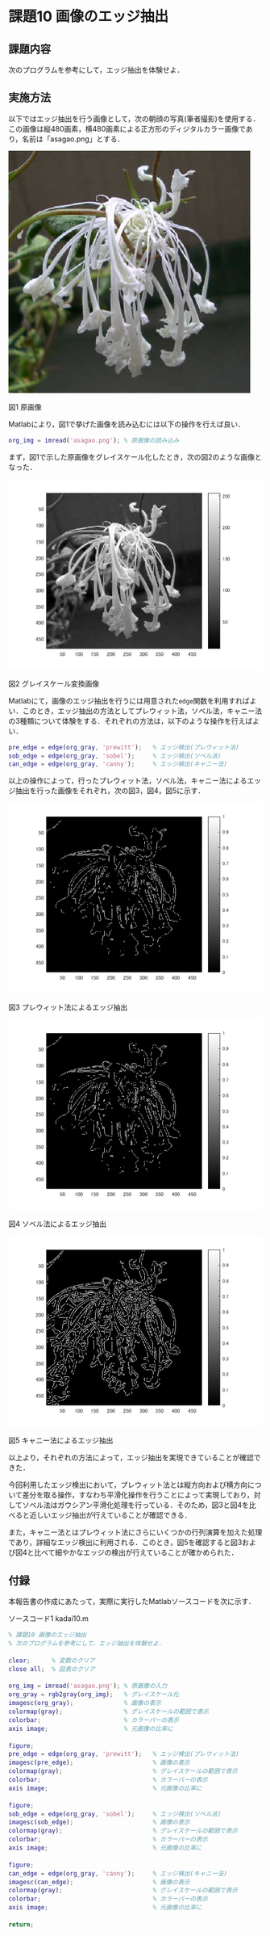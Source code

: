 ﻿# 課題10 画像のエッジ抽出 

## 課題内容
次のプログラムを参考にして，エッジ抽出を体験せよ．

## 実施方法

以下ではエッジ抽出を行う画像として，次の朝顔の写真(筆者撮影)を使用する．この画像は縦480画素，横480画素による正方形のディジタルカラー画像であり，名前は「asagao.png」とする．

![原画像](https://raw.githubusercontent.com/HackMasegawa/lecture_image_processing/img/img/kadai06/asagao.png)

図1 原画像

Matlabにより，図1で挙げた画像を読み込むには以下の操作を行えば良い．
```matlab
org_img = imread('asagao.png'); % 原画像の読み込み
```

まず，図1で示した原画像をグレイスケール化したとき，次の図2のような画像となった．

![グレイスケール変換画像](https://raw.githubusercontent.com/HackMasegawa/lecture_image_processing/img/img/kadai10/org_gray.png)

図2 グレイスケール変換画像


Matlabにて，画像のエッジ抽出を行うには用意された`edge`関数を利用すればよい．このとき，エッジ抽出の方法としてプレウィット法，ソベル法，キャニー法の3種類について体験をする．それぞれの方法は，以下のような操作を行えばよい．

```matlab
pre_edge = edge(org_gray, 'prewitt');   % エッジ検出(プレウィット法)
sob_edge = edge(org_gray, 'sobel');     % エッジ検出(ソベル法)
can_edge = edge(org_gray, 'canny');     % エッジ検出(キャニー法)
```
以上の操作によって，行ったプレウィット法，ソベル法，キャニー法によるエッジ抽出を行った画像をそれぞれ，次の図3，図4，図5に示す．

![プレウィット法によるエッジ抽出](https://raw.githubusercontent.com/HackMasegawa/lecture_image_processing/img/img/kadai10/pre_edge.png)

図3 プレウィット法によるエッジ抽出

![ソベル法によるエッジ抽出](https://raw.githubusercontent.com/HackMasegawa/lecture_image_processing/img/img/kadai10/sob_edge.png)

図4 ソベル法によるエッジ抽出

![キャニー法によるエッジ抽出](https://raw.githubusercontent.com/HackMasegawa/lecture_image_processing/img/img/kadai10/can_edge.png)

図5 キャニー法によるエッジ抽出

以上より，それぞれの方法によって，エッジ抽出を実現できていることが確認できた．

今回利用したエッジ検出において，プレウィット法とは縦方向および横方向について差分を取る操作，すなわち平滑化操作を行うことによって実現しており，対してソベル法はガウシアン平滑化処理を行っている．そのため，図3と図4を比べると近しいエッジ抽出が行えていることが確認できる．

また，キャニー法とはプレウィット法にさらにいくつかの行列演算を加えた処理であり，詳細なエッジ検出に利用される．このとき，図5を確認すると図3および図4と比べて細やかなエッジの検出が行えていることが確かめられた．

## 付録

本報告書の作成にあたって，実際に実行したMatlabソースコードを次に示す．

ソースコード1 kadai10.m
```matlab
% 課題10 画像のエッジ抽出 
% 次のプログラムを参考にして，エッジ抽出を体験せよ．

clear;      % 変数のクリア
close all;  % 図表のクリア

org_img = imread('asagao.png');	% 原画像の入力
org_gray = rgb2gray(org_img);   % グレイスケール化
imagesc(org_gray);              % 画像の表示
colormap(gray);                 % グレイスケールの範囲で表示
colorbar;                       % カラーバーの表示
axis image;                     % 元画像の比率に

figure;
pre_edge = edge(org_gray, 'prewitt');   % エッジ検出(プレウィット法)
imagesc(pre_edge);                      % 画像の表示
colormap(gray);                         % グレイスケールの範囲で表示
colorbar;                               % カラーバーの表示
axis image;                             % 元画像の比率に

figure;
sob_edge = edge(org_gray, 'sobel');     % エッジ検出(ソベル法)
imagesc(sob_edge);                      % 画像の表示
colormap(gray);                         % グレイスケールの範囲で表示
colorbar;                               % カラーバーの表示
axis image;                             % 元画像の比率に

figure;
can_edge = edge(org_gray, 'canny');     % エッジ検出(キャニー法)
imagesc(can_edge);                      % 画像の表示
colormap(gray);                         % グレイスケールの範囲で表示
colorbar;                               % カラーバーの表示
axis image;                             % 元画像の比率に

return;
```